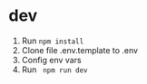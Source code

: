

# dev
1. Run `npm install`
2. Clone file .env.template to .env
3. Config env vars
4. Run ` npm run dev`
